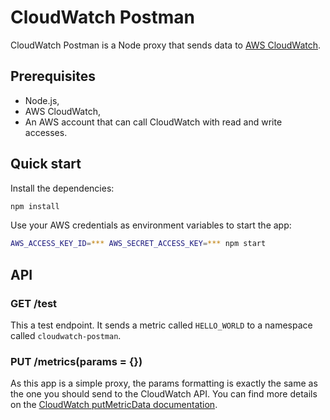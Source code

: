 # CloudWatch Postman

CloudWatch Postman is a Node proxy that sends data to [AWS
CloudWatch](https://aws.amazon.com/fr/cloudwatch/).

## Prerequisites

- Node.js,
- AWS CloudWatch,
- An AWS account that can call CloudWatch with read and write accesses.

## Quick start

Install the dependencies:
```sh
npm install
```

Use your AWS credentials as environment variables to start the app:
```sh
AWS_ACCESS_KEY_ID=*** AWS_SECRET_ACCESS_KEY=*** npm start
```

## API

### GET /test

This a test endpoint. It sends a metric called `HELLO_WORLD` to a namespace
called `cloudwatch-postman`.

### PUT /metrics(params = {})

As this app is a simple proxy, the params formatting is exactly the same as the
one you should send to the CloudWatch API. You can find more details on the
[CloudWatch putMetricData
documentation](https://docs.aws.amazon.com/AWSJavaScriptSDK/latest/AWS/CloudWatch.html#putMetricData-property).
